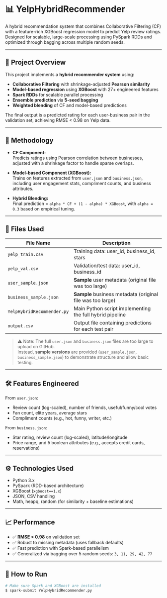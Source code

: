 # 📊 YelpHybridRecommender

A hybrid recommendation system that combines Collaborative Filtering (CF) with a feature-rich XGBoost regression model to predict Yelp review ratings. Designed for scalable, large-scale processing using PySpark RDDs and optimized through bagging across multiple random seeds.

---

## 🚀 Project Overview

This project implements a **hybrid recommender system** using:

- **Collaborative Filtering** with shrinkage-adjusted **Pearson similarity**
- **Model-based regression** using **XGBoost** with 27+ engineered features
- **Spark RDDs** for scalable parallel processing
- **Ensemble prediction** via **5-seed bagging**
- **Weighted blending** of CF and model-based predictions

The final output is a predicted rating for each user-business pair in the validation set, achieving RMSE < 0.98 on Yelp data.

---

## 🧠 Methodology

- **CF Component:**  
  Predicts ratings using Pearson correlation between businesses, adjusted with a shrinkage factor to handle sparse overlaps.

- **Model-based Component (XGBoost):**  
  Trains on features extracted from `user.json` and `business.json`, including user engagement stats, compliment counts, and business attributes.

- **Hybrid Blending:**  
  Final prediction = `alpha * CF + (1 - alpha) * XGBoost`, with `alpha = 0.3` based on empirical tuning.

---

## 📂 Files Used

| File Name                | Description                                                  |
|-------------------------|--------------------------------------------------------------|
| `yelp_train.csv`         | Training data: user_id, business_id, stars                   |
| `yelp_val.csv`           | Validation/test data: user_id, business_id                   |
| `user_sample.json`       | **Sample** user metadata (original file was too large)       |
| `business_sample.json`   | **Sample** business metadata (original file was too large)   |
| `YelpHybridRecommender.py` | Main Python script implementing the full hybrid pipeline     |
| `output.csv`     | Output file containing predictions for each test pair        |

> ⚠️ Note: The full `user.json` and `business.json` files are too large to upload on GitHub.  
> Instead, **sample versions** are provided (`user_sample.json`, `business_sample.json`) to demonstrate structure and allow basic testing.

---

## 🛠 Features Engineered

From `user.json`:
- Review count (log-scaled), number of friends, useful/funny/cool votes
- Fan count, elite years, average stars
- Compliment counts (e.g., hot, funny, writer, etc.)

From `business.json`:
- Star rating, review count (log-scaled), latitude/longitude
- Price range, and 5 boolean attributes (e.g., accepts credit cards, reservations)

---

## ⚙️ Technologies Used

- Python 3.x  
- PySpark (RDD-based architecture)  
- XGBoost (`xgboost==1.x`)  
- JSON, CSV handling  
- Math, heapq, random (for similarity + baseline estimations)

---

## 📈 Performance

- ✅ **RMSE < 0.98** on validation set  
- ✅ Robust to missing metadata (uses fallback defaults)  
- ✅ Fast prediction with Spark-based parallelism  
- ✅ Generalized via bagging over 5 random seeds: `3, 11, 29, 42, 77`

---

## 📌 How to Run

```bash
# Make sure Spark and XGBoost are installed
$ spark-submit YelpHybridRecommender.py
